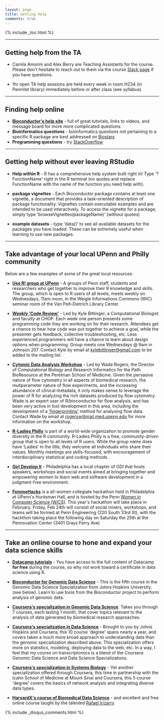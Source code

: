 ```yaml
---
layout: page
title: Getting help
comments: true
---
```


{% include _toc.html %}


-----------------------------

## Getting help from the TA

* Camila Amorim and Alex Berry are Teaching Assistants for the course.  Please don't hesitate to reach out to them via the course [Slack page](https://join.slack.com/t/diytranscriptomics/shared_invite/enQtNDE1MTI2MzY2MDY5LWMxOWI2YWE5YmVjM2ZkMjM1ZjYxNTdkOWRkM2ZlNGI0OTYzMWQ2NDRmMjRjMTBhNTVkZjdjZTBkODI0ODFlNmY) if you have questions.

* 1hr open TA help sessions are held every week in room H234 (in PennVet library) immediately before or after class (see syllabus).   

-----------------------------

## Finding help online 
 
* **[Bioconductor's help site](http://www.bioconductor.org/help/)** - full of great tutorials, links to videos, and  message board for more more complicated questions. 
* **Bioinformatics questions** - bioinformatics questions not pertaining to a specific R package are best addressed on [Biostars](https://www.biostars.org/)
* **Programming questions** - try [StackOverflow](http://stackoverflow.com/)


-----------------------------

## Getting help without ever leaving RStudio

* **Help within R** - R has a comprehensive help system built right in! Type '?FunctionName' right in the R terminal (no quotes and replace FunctionName with the name of the function you need help with).  

* **package vignettes** - Each Bioconductor package contains at least one vignette, a document that provides a task-oriented description of package functionality. Vignettes contain executable examples and are intended to be used interactively.  To access the vignette for a package, simply type 'browseVignettes(packageName)' (without quotes)

* **example datasets** - type 'data()' to see all available datasets for the packages you have loaded.  These can be extremely useful when learning to use new packages.

-----------------------------


## Take advantage of your local UPenn and Philly community

Below are a few examples of some of the great local resources. 

* **[Use R! group at UPenn](https://pennusergroup.wordpress.com)** - A groups of Penn staff, students and researchers who get together to improve their R knowledge and skills.  The group, which is open to R users of all levels, meets weekly on Wednesdays, 11am-noon, in the Weigle Informations Commons (WIC) seminar room of the Van Pelt-Dietrich Library Center.

* **[Weekly 'Code Review'](https://groups.google.com/forum/?hl=en#!forum/bushmancode)** - Led by Kyle Bittinger, a Computational Biologist and faculty at CHOP.  Each week one person presents some programming code they are working on for their research.  Attendees get a chance to hear how code was put together to achieve a goal, while the presenter gets feedback, collective troubleshooting, etc.  Less experienced programmers will have a chance to learn about design options when programming.  Group meets one Wednesdays @ 9am in Johnson 207.  Contact Kyle by email at <kylebittinger@gmail.com> to be added to the mailing list.

* **[Cytomic Data Analysis Workshop](http://pathbio.med.upenn.edu/gs/cytomics/)** - Led by Wade Rogers, the Director of Computational Biology and Research Informatics for the Path BioResource at the Perelman School of Medicine.  Given the pervasive nature of flow cytometry in all aspects of biomedical research, the mutiparameter nature of flow experiments, and the increasing abundance of clinical metadata, it only makes sense to leverage the power of R for analyzing the rich datasets produced by flow cytometry.  Wade is an expert user of R/bioconductor for flow analysis, and has been very active in tool development in this area, including the development of a ['fingerprinting'](https://www.bioconductor.org/packages/release/bioc/vignettes/flowFP/inst/doc/flowFP_HowTo.pdf) method for analysing flow data.  Contact Wade by email at <rogersw@mail.med.upenn.edu> for more information on the workshop.

* **[R-Ladies Philly](http://rladiesphilly.org/)** is part of a world-wide organization to promote gender diversity in the R community.  R-Ladies Philly is a free, community-driven group that is open to all levels of R users. While the group name does have ‘Ladies’ in the title, they welcome all individuals who share their values.  Monthly meetings are skills-focused, with encouragement of interdisciplinary statistical and coding methods.

* **[Girl Develop It](https://www.girldevelopit.com/chapters/philadelphia)** - Philadelphia has a local chapter of GDI that hosts speakers, workshops and social events aimed at bringing together and empowering women to learn web and software development in a judgment-free environment.  

* **[FemmeHacks](http://femmehacks.io/)** is a all-women collegiate hackathon held in Philadelphia at UPenn's Huntsman Hall, and is hosted by the Penn [Women in Computer Science (WiCS)](www.seas.upenn.edu/~wics).  This year's hackathon will take place in February.  Friday, Feb 24th will consist of social mixers, workshops, and teams will be formed at Penn Engineering (220 South 33rd St), with the hackthon taking place the following day on Saturday the 25th at the Pennovation Center (3401 Grays Ferry Ave)

-----------------------------

## Take an online course to hone and expand your data science skills

* **[Datacamp tutorials](https://www.datacamp.com)** - You have access to the full content of Datacamp **for free** during the course, so why not work toward a certificate in data science using R.

* **[Bioconductor for Genomic Data Science](https://www.coursera.org/course/genbioconductor)** - This is the fifth course in the Genomic Data Science Specialization from Johns Hopkins University. (see below).  Learn to use tools from the Bioconductor project to perform analysis of genomic data. 

* **[Coursera's specialization in Genomic Data Science](https://www.coursera.org/specializations/genomics?utm_medium=courseDescripTop)**. Takes you through 7 courses, each lasting 1 month, that cover topics relevant to the analysis of data generated by biomedical research approaches.  

* **[Coursera's specialization in Data Science](http://bit.ly/1NLDqnn)** - Brought to you by Johns Hopkins and Coursera, this 10 course 'degree' spans nearly a year, and covers takes a much more broad approach to understanding data than the genomic specialization described above.  This specialization offers more on statistics, modeling, deploying data to the web, etc.  In a way, I feel that my course on transcriptomics is a blend of the Coursera Genomic Data Science and Data Science Specializations.

* **[Coursera's specialization in Systems Biology](https://www.coursera.org/specialization/systemsbiology/6?utm_medium=courseDescripTop)** - Yet another specialization offered through Coursera, this time in partnership with the Icahn School of Medicine at Mount Sinai and Coursera, this 5 course 'degree' covers the basics of network analysis and integrating diverse data types.

* **[HarvardX's course of Biomedical Data Science](rafalab.github.io/pages/harvardx.html)** - and excellent and free online course taught by the talented [Rafael Irizarry](http://rafalab.dfci.harvard.edu/)

{% include _disqus_comments.html %}

